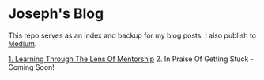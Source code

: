 # Joseph's Blog

This repo serves as an index and backup for my blog posts.
I also publish to [Medium](https://medium.com/@joetownshend1).

[1. Learning Through The Lens Of Mentorship](https://github.com/josephtownshend/Blog/blob/master/Learning%20Thourgh%20The%20Lens%20of%20Metorship.md)
2. In Praise Of Getting Stuck - Coming Soon! 
